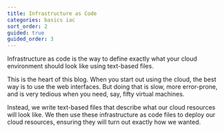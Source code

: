 ```yaml
---
title: Infrastructure as Code
categories: basics iac
sort_order: 2
guided: true
guided_order: 3
---
```

Infrastructure as code is the way to define exactly what your cloud environment should look like using text-based files.
<!--more-->

This is the heart of this blog. When you start out using the cloud, the best way is to use the web interfaces. But doing that is slow, more error-prone, and is very tedious when you need, say, fifty virtual machines.

Instead, we write text-based files that describe what our cloud resources will look like. We then use these infrastructure as code files to deploy our cloud resources, ensuring they will turn out exactly how we wanted.